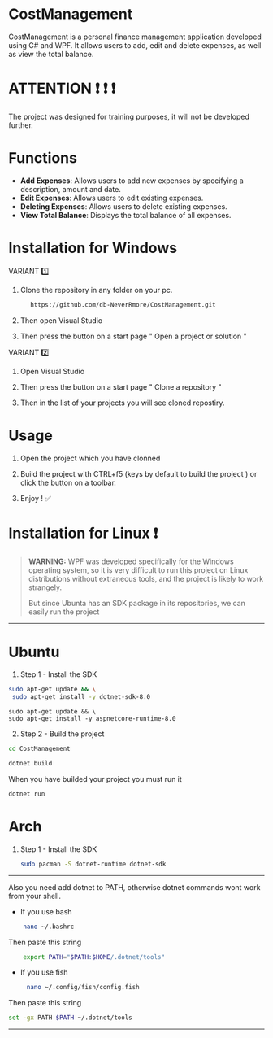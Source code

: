 
# CostManagement
CostManagement is a personal finance management application developed using C# and WPF. 
     It allows users to add, edit and delete expenses, as well as view the total balance.

 # ATTENTION  ❗ ❗ ❗
 
  The project was designed for training purposes, it will not be developed further.
     
# Functions 
- **Add Expenses**: Allows users to add new expenses by specifying a description, amount and date.
- **Edit Expenses**: Allows users to edit existing expenses.
- **Deleting Expenses**: Allows users to delete existing expenses.
- **View Total Balance**: Displays the total balance of all expenses.

# Installation for Windows 


 VARIANT 1️⃣


 1. Clone the repository in any folder on your pc.
    
  ```bash
        https://github.com/db-NeverRmore/CostManagement.git
  ```
 2. Then open Visual Studio

 3.  Then press the button on a start page  " Open a project or solution "

  VARIANT 2️⃣

  1. Open Visual Studio

  2.  Then press the button on a start page " Clone a repository "

  3.  Then in the list of your projects you will see cloned repostiry.


   # Usage
1. Open the project which you have clonned
      
2. Build the project with CTRL+f5 (keys by default to build the project ) or click the button on a toolbar.

3. Enjoy ! ✅




# Installation for Linux ❗

> **WARNING:** WPF was developed specifically for the Windows operating system, so it is very difficult to run this project on Linux distributions without extraneous tools, and the project is likely to work strangely.
> 
> But since Ubunta has an SDK package in its repositories, we can easily run the project 
      
------------------------------------

 # Ubuntu 
 1. Step 1  -  Install the SDK

 ```bash
 sudo apt-get update && \
  sudo apt-get install -y dotnet-sdk-8.0
 ```

```
sudo apt-get update && \
sudo apt-get install -y aspnetcore-runtime-8.0
```
     
2. Step 2 - Build the project
   
```bash
cd CostManagement
```
```bash
dotnet build
```
When you have builded your project  you must run it

```bash
dotnet run
```
 # Arch
  1. Step 1  -  Install the SDK

     ```bash
     sudo pacman -S dotnet-runtime dotnet-sdk
     ```
     
---------------------------------

 Also you need add dotnet to PATH, otherwise dotnet commands wont work from your shell.

- If you use bash 

```bash
    nano ~/.bashrc
```

Then paste this string

``` bash
    export PATH="$PATH:$HOME/.dotnet/tools"
```

- If you use fish 

```bash
     nano ~/.config/fish/config.fish
```

Then paste this string

```bash
set -gx PATH $PATH ~/.dotnet/tools
```



---------------------------------
 
 
    

     
          

   
 
     

     


    



